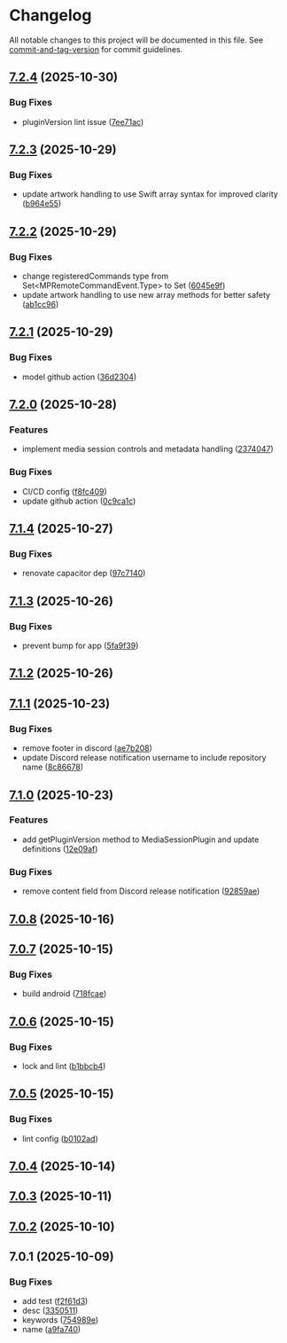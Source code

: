 # Changelog

All notable changes to this project will be documented in this file. See [commit-and-tag-version](https://github.com/absolute-version/commit-and-tag-version) for commit guidelines.

## [7.2.4](https://github.com/Cap-go/capacitor-media-session/compare/7.2.3...7.2.4) (2025-10-30)


### Bug Fixes

* pluginVersion lint issue ([7ee71ac](https://github.com/Cap-go/capacitor-media-session/commit/7ee71ac4edb4017a54ca3cb82f8392f1f109e3e4))

## [7.2.3](https://github.com/Cap-go/capacitor-media-session/compare/7.2.2...7.2.3) (2025-10-29)


### Bug Fixes

* update artwork handling to use Swift array syntax for improved clarity ([b964e55](https://github.com/Cap-go/capacitor-media-session/commit/b964e55b1d5dac052f8abe4007740ca27d73d40a))

## [7.2.2](https://github.com/Cap-go/capacitor-media-session/compare/7.2.1...7.2.2) (2025-10-29)


### Bug Fixes

* change registeredCommands type from Set<MPRemoteCommandEvent.Type> to Set<String> ([6045e9f](https://github.com/Cap-go/capacitor-media-session/commit/6045e9fa5f7accb6c0728dcc3a406f03c1045310))
* update artwork handling to use new array methods for better safety ([ab1cc96](https://github.com/Cap-go/capacitor-media-session/commit/ab1cc96279f81403874a7e80702a21748fb83630))

## [7.2.1](https://github.com/Cap-go/capacitor-media-session/compare/7.2.0...7.2.1) (2025-10-29)


### Bug Fixes

* model github action ([36d2304](https://github.com/Cap-go/capacitor-media-session/commit/36d23049af70a42a8c1356dd68e30b3387d54bba))

## [7.2.0](https://github.com/Cap-go/capacitor-media-session/compare/7.1.4...7.2.0) (2025-10-28)


### Features

* implement media session controls and metadata handling ([2374047](https://github.com/Cap-go/capacitor-media-session/commit/23740473a7c123e82671d5f088f2dd4c6f9267cb))


### Bug Fixes

* CI/CD config ([f8fc409](https://github.com/Cap-go/capacitor-media-session/commit/f8fc409d6075be9afefc5cc189606926fcf8ce1d))
* update github action ([0c9ca1c](https://github.com/Cap-go/capacitor-media-session/commit/0c9ca1c15c462e85f390f1fcd2ed3a226fc6aa47))

## [7.1.4](https://github.com/Cap-go/capacitor-media-session/compare/7.1.3...7.1.4) (2025-10-27)


### Bug Fixes

* renovate capacitor dep ([97c7140](https://github.com/Cap-go/capacitor-media-session/commit/97c714027e249a8a691467cf6f9d835332617e0c))

## [7.1.3](https://github.com/Cap-go/capacitor-media-session/compare/7.1.2...7.1.3) (2025-10-26)


### Bug Fixes

* prevent bump for app ([5fa9f39](https://github.com/Cap-go/capacitor-media-session/commit/5fa9f3932ae468a26ae52de5929428c2991da651))

## [7.1.2](https://github.com/Cap-go/capacitor-media-session/compare/7.1.1...7.1.2) (2025-10-26)

## [7.1.1](https://github.com/Cap-go/capacitor-media-session/compare/7.1.0...7.1.1) (2025-10-23)


### Bug Fixes

* remove footer in discord ([ae7b208](https://github.com/Cap-go/capacitor-media-session/commit/ae7b2087f5193663a6698fa0c2f5e5c77fa29388))
* update Discord release notification username to include repository name ([8c86678](https://github.com/Cap-go/capacitor-media-session/commit/8c866788166ac62c00b9c2c9825c8cb4caee8d63))

## [7.1.0](https://github.com/Cap-go/capacitor-media-session/compare/7.0.8...7.1.0) (2025-10-23)


### Features

* add getPluginVersion method to MediaSessionPlugin and update definitions ([12e09af](https://github.com/Cap-go/capacitor-media-session/commit/12e09af40fe082fcccd2d0b4df9d6cfa40485357))


### Bug Fixes

* remove content field from Discord release notification ([92859ae](https://github.com/Cap-go/capacitor-media-session/commit/92859aedd9a8f70dc2b33e0531e08cb480ec4550))

## [7.0.8](https://github.com/Cap-go/capacitor-media-session/compare/7.0.7...7.0.8) (2025-10-16)

## [7.0.7](https://github.com/Cap-go/capacitor-media-session/compare/7.0.6...7.0.7) (2025-10-15)


### Bug Fixes

* build android ([718fcae](https://github.com/Cap-go/capacitor-media-session/commit/718fcaeed8e74e58e1079c22225a1b3a4108d199))

## [7.0.6](https://github.com/Cap-go/capacitor-media-session/compare/7.0.5...7.0.6) (2025-10-15)


### Bug Fixes

* lock and lint ([b1bbcb4](https://github.com/Cap-go/capacitor-media-session/commit/b1bbcb44545d872555438974e7dc25fe0aa69bc7))

## [7.0.5](https://github.com/Cap-go/capacitor-media-session/compare/7.0.4...7.0.5) (2025-10-15)


### Bug Fixes

* lint config ([b0102ad](https://github.com/Cap-go/capacitor-media-session/commit/b0102ad3518b92b157d17fed8c7371252d20daea))

## [7.0.4](https://github.com/Cap-go/capacitor-media-session/compare/7.0.3...7.0.4) (2025-10-14)

## [7.0.3](https://github.com/Cap-go/capacitor-media-session/compare/7.0.2...7.0.3) (2025-10-11)

## [7.0.2](https://github.com/Cap-go/capacitor-media-session/compare/7.0.1...7.0.2) (2025-10-10)

## 7.0.1 (2025-10-09)


### Bug Fixes

* add test ([f2f61d3](https://github.com/Cap-go/capacitor-media-session/commit/f2f61d3be2b484c95cadf52db1e6e5a714ef3a46))
* desc ([3350511](https://github.com/Cap-go/capacitor-media-session/commit/3350511db8d98e74223e9ee3063bec773209a4c5))
* keywords ([754989e](https://github.com/Cap-go/capacitor-media-session/commit/754989e33dcb0bb24539748fb35f75780900939f))
* name ([a9fa740](https://github.com/Cap-go/capacitor-media-session/commit/a9fa740d8368cfbe673259d63e11e947d19f78bd))
